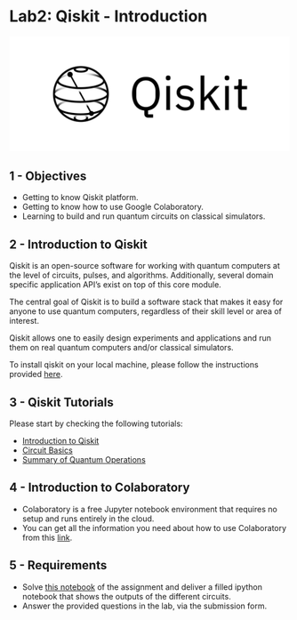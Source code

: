 # Lab2: Qiskit - Introduction

![Qiskit](qiskit-banner.png)

## 1 - Objectives

* Getting to know Qiskit platform.
* Getting to know how to use Google Colaboratory.
* Learning to build and run quantum circuits on classical simulators.

## 2 - Introduction to Qiskit

Qiskit is an open-source software for working with quantum computers at the level of circuits, pulses, and algorithms. Additionally, several domain specific application API’s exist on top of this core module.

The central goal of Qiskit is to build a software stack that makes it easy for anyone to use quantum computers, regardless of their skill level or area of interest.

Qiskit allows one to easily design experiments and applications and run them on real quantum computers and/or classical simulators.

To install qiskit on your local machine, please follow the instructions provided [here](https://qiskit.org/documentation/getting_started.html#installation).

## 3 - Qiskit Tutorials

Please start by checking the following tutorials:

* [Introduction to Qiskit](https://qiskit.org/documentation/intro_tutorial1.html)
* [Circuit Basics](https://qiskit.org/documentation/tutorials/circuits/01_circuit_basics.html)
* [Summary of Quantum Operations](https://qiskit.org/documentation/tutorials/circuits/3_summary_of_quantum_operations.html)

## 4 - Introduction to Colaboratory

* Colaboratory is a free Jupyter notebook environment that requires no setup and runs entirely in the cloud.
* You can get all the information you need about how to use Colaboratory from this [link](https://colab.research.google.com/notebooks/welcome.ipynb).

## 5 - Requirements

* Solve [this notebook](lab2.ipynb) of the assignment and deliver a filled ipython notebook that shows the outputs of the different circuits.
* Answer the provided questions in the lab, via the submission form.
